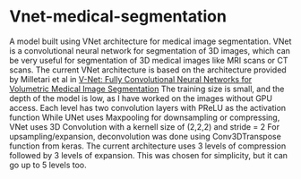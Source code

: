 # Vnet-medical-segmentation
A model built using VNet architecture for medical image segmentation.
VNet is a convolutional neural network for segmentation of 3D images,
which can be very useful for segmentation of 3D medical images like
MRI scans or CT scans. 
The current VNet architecture is based on the architecture provided by
Milletari et al in [V-Net: Fully Convolutional Neural Networks for Volumetric Medical Image Segmentation](https://arxiv.org/abs/1606.04797)
The training size is small, and the depth of the model is low, as I have worked on the images without GPU access.
Each level has two convolution layers with PReLU as the activation function
While UNet uses Maxpooling for downsampling or compressing, VNet uses 3D Convolution with a kernell size of (2,2,2) and stride = 2
For upsampling/expansion, deconvolution was done using Conv3DTranspose function from keras.
The current architecture uses 3 levels of compression followed by 3 levels of expansion. This was chosen for simplicity, but it can go up to 5 levels too.
